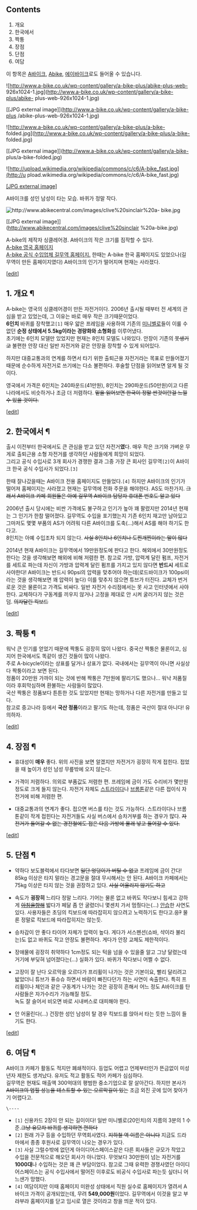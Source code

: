 ## Contents

    

1. 개요 
2. 한국에서 
3. 짝퉁 
4. 장점 
5. 단점 
6. 여담 

  

이 항목은 [A바이크](A%EB%B0%94%EC%9D%B4%ED%81%AC.md), [Abike](Abike.md),
[에이바이크](%EC%97%90%EC%9D%B4%EB%B0%94%EC%9D%B4%ED%81%AC.md)로도 들어올 수 있습니다.

![http://www.a-bike.co.uk/wp-content/gallery/a-bike-plus/abike-plus-web-
926x1024-1.jpg](http://www.a-bike.co.uk/wp-content/gallery/a-bike-plus/abike-
plus-web-926x1024-1.jpg)

[[JPG external image]](http://www.a-bike.co.uk/wp-content/gallery/a-bike-plus
/abike-plus-web-926x1024-1.jpg)

  

![http://www.a-bike.co.uk/wp-content/gallery/a-bike-plus/a-bike-
folded.jpg](http://www.a-bike.co.uk/wp-content/gallery/a-bike-plus/a-bike-
folded.jpg)

[[JPG external image]](http://www.a-bike.co.uk/wp-content/gallery/a-bike-
plus/a-bike-folded.jpg)

  

![http://upload.wikimedia.org/wikipedia/commons/c/c6/A-bike_fast.jpg](http://u
pload.wikimedia.org/wikipedia/commons/c/c6/A-bike_fast.jpg)

[[JPG external
image]](http://upload.wikimedia.org/wikipedia/commons/c/c6/A-bike_fast.jpg)

  
A바이크를 성인 남성이 타는 모습. 바퀴가 정말 작다.  

![http://www.abikecentral.com/images/clive%20sinclair%20a-
bike.jpg](http://www.abikecentral.com/images/clive%20sinclair%20a-bike.jpg)

[[JPG external image]](http://www.abikecentral.com/images/clive%20sinclair
%20a-bike.jpg)

  
A-bike의 제작자 싱클레어경. A바이크의 작은 크기를 짐작할 수 있다.  
[A-bike 영국 홈페이지](http://www.a-bike.co.uk/)  
[A-bike 공식 수입업체 길무역 홈페이지.](http://www.giltrade.com/) 한때는 A-bike 한국 홈페이지도
있었으나(길무역이 만든 홈페이지였다) A바이크의 인기가 떨어지며 현재는 사라졌다.

[[edit](http://rigvedawiki.net/r1/wiki.php/A-bike?action=edit&section=1)]

## 1. 개요 ¶

A-bike는 영국의 싱클레어경이 만든 자전거이다. 2006년 출시될 때부터 전 세계의 관심을 받고 있었는데, 그 이유는 바로 매우 작은
크기때문이었다.  
**6인치** 바퀴를 장착했고`[1]` 매우 얇은 프레임을 사용하여 기존의 [미니벨로](%EB%AF%B8%EB%8B%88%EB%B2%A8%EB%A1%9C.md)들이 이룰 수 없던 **순정 상태에서 5.5kg이라는 경량화와 소형화**를 이루어냈다.  
초기에는 6인치 모델만 있었지만 현재는 8인치 모델도 나와있다. 안장이 기존의 <del>못생기고</del> 불편한 안장 대신 일반 자전거와
같은 안장을 장착할 수 있게 되어있다.

  

하지만 대중교통과의 연계를 하면서 타기 위한 출퇴근용 자전거라는 목표로 만들어졌기 때문에 순수하게 자전거로 쓰기에는 다소 불편하다. 후술할
단점을 읽어보면 알게 될 것이다.

  

영국에서 가격은 6인치는 240파운드(41만원), 8인치는 290파운드(50만원)이고 다른 나라에서도 비슷하거나 조금 더 저렴하다.
<del>밑을 읽어보면 한국이 정말 싼것이란걸 느낄 수 있을 것이다.</del>

  

[[edit](http://rigvedawiki.net/r1/wiki.php/A-bike?action=edit&section=2)]

## 2. 한국에서 ¶

출시 이전부터 한국에서도 큰 관심을 받고 있던 자전거**였**다. 매우 작은 크기와 가벼운 무게로 출퇴근용 소형 자전거를 생각하던 사람들에게
희망이 되었다.  
그리고 공식 수입사로 3개 회사가 경쟁한 결과 그중 가장 큰 회사인 길무역`[2]`이 A바이크 한국 공식 수입사가 되었다.`[3]`

  

한때 잘나갔을때는 A바이크 전용 홈페이지도 만들었다.`[4]` 하지만 A바이크의 인기가 떨어져 홈페이지는 사라졌고 현재는 길무역에 전화
주문을 해야한다. AS도 마찬가지. <del>그래서 A바이크 카페 회원들은 아예 길무역 A바이크 담당자 휴대폰 번호도 알고 있다</del>

  

2006년 출시 당시에는 비싼 가격에도 불구하고 인기가 높아 꽤 팔렸지만 2014년 현재는 그 인기가 한참 떨어졌다. 길무역도 수입을
포기했는지 기존 6인치 재고만 남아있고 그마저도 몇몇 부품의 AS가 어려워 다른 A바이크를 도축(...)해서 AS를 해야 하기도 한다고.  
8인치는 아예 수입조차 되지 않는다. <del>사실 8인치나 6인치나 도찐개찐이라는 말이 많다</del>

  

2014년 현재 A바이크는 길무역에서 19만원정도에 판다고 한다. 해외에서 30만원정도 한다는 것을 생각해보면 해외에 비해 저렴한 편.
참고로 가방, 압력계 달린 펌프, 자전거를 세트로 파는데 자신이 가방과 압력계 달린 펌프를 가지고 있지 않다면 **반드시** 세트로
사야한다! A바이크는 반드시 90psi의 압력을 맞추어야 하는데(로드바이크가 100psi이라는 것을 생각해보면 꽤 압력이 높다) 이를 맞추지
않으면 튜브가 터진다. 교체가 번거로운 것은 물론이고 가격도 비싸다. 일반 자전거 수리점에서는 못 사고 인터넷에서 사야한다. 교체하다가
구동계를 끼우지 않거나 고정을 제대로 안 시켜 굴러가지 않는 것은 덤. <del>의자달린 킥보드</del>

  

[[edit](http://rigvedawiki.net/r1/wiki.php/A-bike?action=edit&section=3)]

## 3. 짝퉁 ¶

워낙 큰 인기를 얻었기 때문에 짝퉁도 굉장히 많이 나왔다. 중국산 짝퉁은 물론이고, 심지어 한국에서도 똑같이 생긴 것들이 많이 나왔다.  
주로 A-bicycle이라는 상표를 달거나 상표가 없다. 국내에서는 길무역이 아니면 사실상 다 짝퉁이라고 보면 된다.  
정품이 20만원 가까이 되는 것에 반해 짝퉁은 7만원에 팔리기도 했으나... 워낙 저품질이라 후회막심하며 환불하는 사람들이 많았다.  
국산 짝퉁은 정품보다 튼튼한 것도 있었지만 현재는 망하거나 다른 자전거를 만들고 있다.  
참고로 중고나라 등에서 **국산 정품**이라고 팔기도 하는데, 정품은 국산이 절대 아니다! 유의하자.

[[edit](http://rigvedawiki.net/r1/wiki.php/A-bike?action=edit&section=4)]

## 4. 장점 ¶

  * 휴대성이 **매우** 좋다.
위의 사진을 보면 알겠지만 자전거가 굉장히 작게 접힌다. 접었을 때 높이가 성인 남성 무릎밖에 오지 않는다.  

  * 가격이 저렴하다.
의외로 부품값도 저렴한 편. 프레임에 금이 가도 수리비가 몇만원정도로 크게 들지 않는다. 자전거 자체도
[스트라이다](%EC%8A%A4%ED%8A%B8%EB%9D%BC%EC%9D%B4%EB%8B%A4.md)나
[브롬톤](%EB%B8%8C%EB%A1%AC%ED%86%A4.md)같은 다른 접이식 자전거에 비해 저렴한 편.  

  * 대중교통과의 연계가 좋다.
접으면 버스를 타는 것도 가능하다. 스트라이다나 브롬톤같이 작게 접힌다는 자전거들도 사실 버스에서 승차거부를 하는 경우가 많다.
<del>자전거가 들어갈 수 없는 경전철에도 접은 다음 가방에 몰래 넣고 들어갈 수 있다.</del>

  

[[edit](http://rigvedawiki.net/r1/wiki.php/A-bike?action=edit&section=5)]

## 5. 단점 ¶

  * 약하다
보도블럭에서 타다보면 <del>일단 엉덩이가 버틸 수 없고</del> 프레임에 금이 간다! 85kg 이상은 타지 말라는 경고문을 절대
무시해서는 안 된다. A바이크 카페에서는 75kg 이상은 타지 않는 것을 권장하고 있다. <del>사실 어울리지 않기도 하고</del>  

  * 속도가 **굉장히** 느리다
정말 느리다. 기어는 물론 없고 바퀴도 작다보니 힘세고 강하게 <del>[아침을향해](%EC%99%88%EB%8F%84%EC%B2%B4.md)</del> 밟다가 페달 좀 안 굴렸더니 몇센치 가서 멈췄다는(...)
[안습](%EC%95%88%EC%8A%B5.md)한 사연도 있다. 사용자들은 초딩의 킥보드에 따라잡히지 않으려고 노력하기도
한다고.<del>응?</del> 물론 정말로 킥보드에 따라잡히지는 않는듯.  

  * 승차감이 안 좋다
타이어 자체가 압력이 높다. 게다가 서스펜션(쇼바, 샥이라 불리는)도 없고 바퀴도 작고 안장도 불편하다. 게다가 안장 교체도 제한적이다.  

  * 장애물에 굉장히 취약하다
1cm정도 되는 턱을 넘을 수 있을줄 알고 그냥 달렸는데 거기에 부딪혀 넘어졌다는(...) 실화가 있다. 바퀴가 작다보니 어쩔 수 없다.  

  * 고장이 잘 난다
오르막을 오르다가 프리휠이 나가는 것은 기본이요, 빨리 달리려고 밟았더니 튜브가 퓨슈슈 하면서 바람이 빠진다던가 하는 사연이 속출한다. 특히
프리휠이나 체인과 같은 구동계가 나가는 것은 굉장히 흔해서 어느 정도 A바이크를 탄 사람들은 자가수리가 가능해질 정도.  
녹도 잘 슬어서 비오면 바로 시내버스로 대피해야 한다.  

  * 안 어울린다(...)
건장한 성인 남성이 탈 경우 킥보드를 앉아서 타는 듯한 느낌이 들기도 한다.

  

[[edit](http://rigvedawiki.net/r1/wiki.php/A-bike?action=edit&section=6)]

## 6. 여담 ¶

A바이크 카페가 활동도 적지만 폐쇄적이다. 등업도 어렵고 언제부터인가 뜬금없이 미성년자 제한도 생겨났다. 유저도 적고 활동도 적어 카페가
심심하다.  
길무역은 현재도 매출액 300억대의 평범한 중소기업으로 잘 살아간다. 하지만 본사가 <del>A바이크의 업힐 성능을 테스트할 수 있는
오르막길이 있는</del> 조금 외진 곳에 있어 찾아가기 어렵다고.

`\----`

  * `[1]` 신용카드 2장이 안 되는 길이이다! 일반 미니벨로(20인치)의 지름의 3분의 1 수준.<del>그냥 유모차 바퀴를 생각하면 편하다</del>
  * `[2]` 원래 가구 등을 수입하던 무역회사였다. <del>지하철 역 이름은 아니다</del> 지금도 드라마에서 종종 후원사로 길무역이 나오는 경우가 있다.
  * `[3]` 사실 그럴수밖에 없던게 아이디어스페이스같은 다른 회사들은 규모가 작았고 수입을 전문적으로 해오던 회사가 아니었다. 무엇보다 30만원이 넘는 자전거를 **1000대**나 수입하는 것은 꽤 큰 부담이었다. 참고로 그때 유력한 경쟁사였던 아이디어스페이스는 공식 수입사에서 떨어진 이후로도 비공식 수입사로 파는듯 싶더니 어느샌가 망했다.
  * `[4]` 여담이지만 이때 홈페이지 미완성 상태에서 직원 실수로 홈페이지가 열려서 A바이크 가격이 공개되었는데, 무려 **549,000원**이었다. 길무역에서 이것을 알고 부랴부랴 홈페이지를 닫고 임시로 열은 것이라고 창을 띄운 적이 있다.

